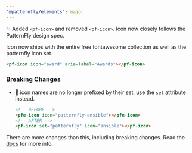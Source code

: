 ```yaml
---
"@patternfly/elements": major
---
```

✨ Added `<pf-icon>` and removed `<pf-icon>`. Icon now closely follows the 
PatternFly design spec.

Icon now ships with the entire free fontawesome collection as well as the 
patternfly icon set.

```html
<pf-icon icon="award" aria-label="Awards"></pf-icon>
```

### Breaking Changes
- 💱 icon names are no longer prefixed by their set. use the `set` attribute 
  instead.
  ```html
  <!-- BEFORE -->
  <pfe-icon icon="patternfly-ansible"></pfe-icon>
  <!-- AFTER -->
  <pf-icon set="patternfly" icon="ansible"></pf-icon>
  ```

There are more changes than this, including breaking changes. Read the 
[docs][docs] for more info.

[docs]: https://patternflyelements.org/components/icon/
